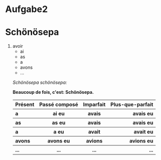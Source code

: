Aufgabe2
========

<h1 id="h1">Schönösepa</h1>
<ol>
<li>avoir<ul>
<li>ai</li>
<li>as</li>
<li>a</li>
<li>avons</li>
<li>...</li>
</ul>
</li>
<table>
<thead>
<tr>
<th style="text-align:left">Présent</th>
<th style="text-align:center">Passé composé</th>
<th style="text-align:center">Imparfait</th>
<th style="text-align:right">Plus-que-parfait</th> </tr> </thead>
<tbody>
<tr>
<th style="text-align:left">a</th>
<th style="text-align:center">ai eu</th>
<th style="text-align:center">avais</th>
<th style="text-align:right">avais eu</th> </tr>
<tbody>
<tr>
<th style="text-align:left">as</th>
<th style="text-align:center">as eu</th>
<th style="text-align:center">avais</th>
<th style="text-align:right">avais eu</th> </tr>
<tbody>
<tr>
<th style="text-align:left">a</th>
<th style="text-align:center">a eu</th>
<th style="text-align:center">avait</th>
<th style="text-align:right">avait eu</th> </tr>
<tbody>
<tr>
<th style="text-align:left">avons</th>
<th style="text-align:center">avons eu</th>
<th style="text-align:center">avions</th>
<th style="text-align:right">avions eu</th> </tr>
<tbody>
<tr>
<th style="text-align:left">...</th>
<th style="text-align:center">...</th>
<th style="text-align:center">...</th>
<th style="text-align:right">...</th> </tr>

*Schönösepa schönösepa:*

**Beaucoup de fois, c'est: Schönösepa.**
